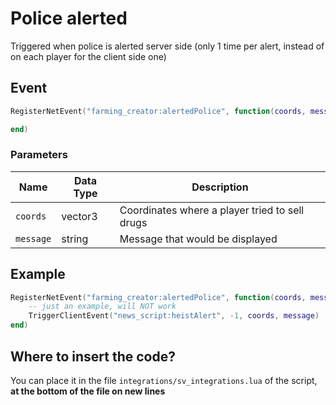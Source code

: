 # Police alerted

Triggered when police is alerted server side (only 1 time per alert, instead of on each player for the client side one)

## Event

```lua
RegisterNetEvent("farming_creator:alertedPolice", function(coords, message)

end)
```

### Parameters

| Name      | Data Type | Description                                    |
| --------- | --------- | ---------------------------------------------- |
| `coords`  | vector3   | Coordinates where a player tried to sell drugs |
| `message` | string    | Message that would be displayed                |

## Example

```lua
RegisterNetEvent("farming_creator:alertedPolice", function(coords, message)
    -- just an example, will NOT work
    TriggerClientEvent("news_script:heistAlert", -1, coords, message)
end)
```

## Where to insert the code?

You can place it in the file `integrations/sv_integrations.lua` of the script, **at the bottom of the file on new lines**
